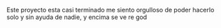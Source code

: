 Este proyecto esta casi terminado me siento orgulloso de poder hacerlo solo y sin ayuda de nadie, y encima se ve re god
